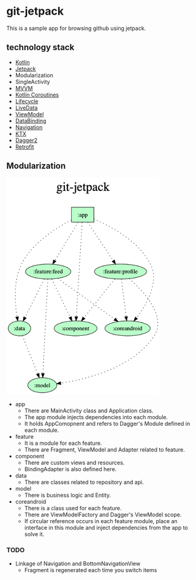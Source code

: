 # git-jetpack
This is a sample app for browsing github using jetpack.

## technology stack
- [Kotlin](https://github.com/JetBrains/kotlin)
- [Jetpack](https://developer.android.com/jetpack)
- Modularization
- SingleActivity
- [MVVM](https://developer.android.com/jetpack/docs/guide)
- [Kotlin Coroutines](https://github.com/Kotlin/kotlinx.coroutines)
- [Lifecycle](https://developer.android.com/topic/libraries/architecture/lifecycle)
- [LiveData](https://developer.android.com/topic/libraries/architecture/livedata)
- [ViewModel](https://developer.android.com/topic/libraries/architecture/viewmodel)
- [DataBinding](https://developer.android.com/topic/libraries/data-binding)
- [Navigation](https://developer.android.com/topic/libraries/architecture/navigation.html)
- [KTX](https://developer.android.com/kotlin/ktx.html)
- [Dagger2](https://github.com/google/dagger)
- [Retrofit](https://github.com/square/retrofit)

## Modularization
<img src="art/modularization.png" width="400" />

- app
  - There are MainActivity class and Application class.
  - The app module injects dependencies into each module.
  - It holds AppComopnent and refers to Dagger's Module defined in each module.
- feature
  - It is a module for each feature.
  - There are Fragment, ViewModel and Adapter related to feature.
- component
  - There are custom views and resources.
  - BindingAdapter is also defined here.
- data
  - There are classes related to repository and api.
- model
  - There is business logic and Entity.
- coreandroid
  - There is a class used for each feature.
  - There are ViewModelFactory and Dagger's ViewModel scope.
  - If circular reference occurs in each feature module, place an interface in this module and inject dependencies from the app to solve it.

### TODO
- Linkage of Navigation and BottomNavigationView
  - Fragment is regenerated each time you switch items